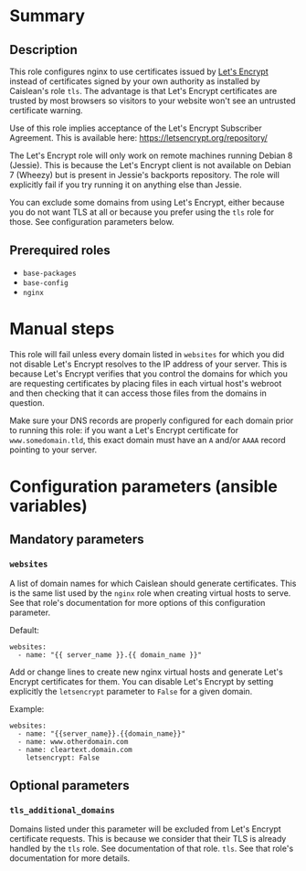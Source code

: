 # Summary

## Description

This role configures nginx to use certificates issued by [Let's
Encrypt](https://letsencrypt.org/) instead of certificates signed by your own
authority as installed by Caislean's role `tls`. The advantage is that Let's
Encrypt certificates are trusted by most browsers so visitors to your website
won't see an untrusted certificate warning.

Use of this role implies acceptance of the Let's Encrypt Subscriber Agreement.
This is available here: <https://letsencrypt.org/repository/>

The Let's Encrypt role will only work on remote machines running Debian 8
(Jessie). This is because the Let's Encrypt client is not available on Debian 7
(Wheezy) but is present in Jessie's backports repository. The role will
explicitly fail if you try running it on anything else than Jessie.

You can exclude some domains from using Let's Encrypt, either because you do not
want TLS at all or because you prefer using the `tls` role for those. See
configuration parameters below.

## Prerequired roles

- `base-packages`
- `base-config`
- `nginx`

# Manual steps

This role will fail unless every domain listed in `websites` for which you
did not disable Let's Encrypt resolves to the IP address of your server. This is
because Let's Encrypt verifies that you control the domains for which you are
requesting certificates by placing files in each virtual host's webroot and then
checking that it can access those files from the domains in question.

Make sure your DNS records are properly configured for each domain prior to
running this role: if you want a Let's Encrypt certificate for
`www.somedomain.tld`, this exact domain must have an `A` and/or `AAAA` record
pointing to your server.

# Configuration parameters (ansible variables)

## Mandatory parameters

### `websites`

A list of domain names for which Caislean should generate certificates. This is
the same list used by the `nginx` role when creating virtual hosts to serve. See
that role's documentation for more options of this configuration parameter.

Default:

    websites:
      - name: "{{ server_name }}.{{ domain_name }}"

Add or change lines to create new nginx virtual hosts and generate Let's Encrypt
certificates for them. You can disable Let's Encrypt by setting explicitly the
`letsencrypt` parameter to `False` for a given domain.

Example:

    websites:
      - name: "{{server_name}}.{{domain_name}}"
      - name: www.otherdomain.com
      - name: cleartext.domain.com
        letsencrypt: False

## Optional parameters

### `tls_additional_domains`

Domains listed under this parameter will be excluded from Let's Encrypt
certificate requests. This is because we consider that their TLS is already
handled by the `tls` role. See documentation of that role.
`tls`. See that role's documentation for more details.
